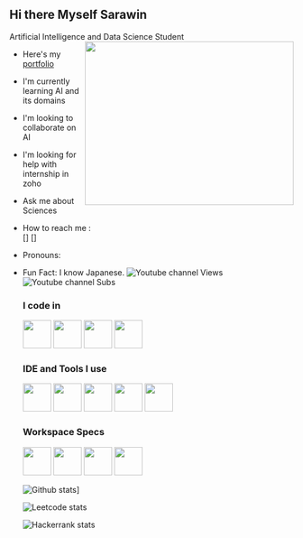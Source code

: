 ## Hi there  Myself Sarawin

Artificial Intelligence and Data Science Student
<img align="right" width="370" height="290" src="" >
- Here's my [portfolio](https://sarawin.web.app/)
- I'm currently learning AI and its domains
- I'm looking to collaborate on AI
- I'm looking for help with internship in zoho
- Ask me about Sciences
- How to reach me :
  <br />[<img src="">] [<img src="">]
- Pronouns:
- Fun Fact: I know Japanese.
  ![Youtube channel Views]()
  ![Youtube channel Subs]()

  ### I code in
  <img height="50" widht="50" src=""/> <img height="50" widht="50" src=""/> <img height="50" widht="50" src=""/> <img height="50" widht="50" src=""/>

  ### IDE and Tools I use
  <img height="50" widht="50" src=""/> <img height="50" widht="50" src=""/> <img height="50" widht="50" src=""/> <img height="50" widht="50" src=""/> <img height="50" widht="50" src=""/>

  ### Workspace Specs
  <img height="50" widht="50" src=""/> <img height="50" widht="50" src=""/>
  <img height="50" widht="50" src=""/>
  <img height="50" widht="50" src=""/>

  ![Github stats](https://github-readme-activity-graph.vercel.app/graph?username=srksarawin&bg_color=000000&color=ffffff&line=00ff2a&point=ffffff&area=true&hide_border=true)]

  ![Leetcode stats](https://leetcard.jacoblin.cool/srksarawin?theme=wtf&font=Anek%20Telugu&ext=activity)

  ![Hackerrank stats]()
  
  
